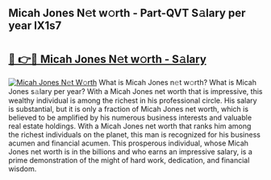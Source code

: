 ## Micah Jones N𝚎t w𝚘rth - Part-QVT S𝚊lary per year lX1s7

# <h2><a href="http://gc2ib1.nevu.top/?p=Micah+Jones">🔗 👉🔴 Micah Jones N𝚎t w𝚘rth - S𝚊lary</a></h2>

[![Micah Jones N𝚎t W𝚘rth](https://i.imgur.com/Oavwk0R.jpeg)](http://gc2ib1.nevu.top/?p=Micah+Jones)
What is Micah Jones n𝚎t w𝚘rth? What is Micah Jones s𝚊lary per year?
With a Micah Jones net worth that is impressive, this wealthy individual is among the richest in his professional circle. His salary is substantial, but it is only a fraction of Micah Jones net worth, which is believed to be amplified by his numerous business interests and valuable real estate holdings. With a Micah Jones net worth that ranks him among the richest individuals on the planet, this man is recognized for his business acumen and financial acumen. This prosperous individual, whose Micah Jones net worth is in the billions and who earns an impressive salary, is a prime demonstration of the might of hard work, dedication, and financial wisdom.
